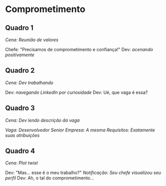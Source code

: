 # Comprometimento

## Quadro 1
*Cena: Reunião de valores*

Chefe: "Precisamos de comprometimento e confiança!"
Dev: *acenando positivamente*

## Quadro 2
*Cena: Dev trabalhando*

Dev: *navegando LinkedIn por curiosidade*
Dev: Ué, que vaga é essa?

## Quadro 3
*Cena: Dev lendo descrição da vaga*

*Vaga: Desenvolvedor Senior*
*Empresa: A mesma*
*Requisitos: Exatamente suas atribuições*

## Quadro 4
*Cena: Plot twist*

Dev: "Mas... esse é o meu trabalho?"
*Notificação: Seu chefe visualizou seu perfil*
Dev: Ah, o tal do comprometimento... 